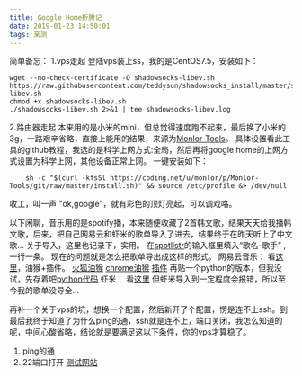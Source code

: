 ```yaml
---
title: Google Home折腾记
date: 2019-01-23 14:50:01
tags: 亲测
---
```


简单备忘：
1.vps走起
	登陆vps装上ss，我的是CentOS7.5，安装如下：

	wget --no-check-certificate -O shadowsocks-libev.sh https://raw.githubusercontent.com/teddysun/shadowsocks_install/master/shadowsocks-libev.sh
	chmod +x shadowsocks-libev.sh
	./shadowsocks-libev.sh 2>&1 | tee shadowsocks-libev.log

2.路由器走起
	本来用的是小米的mini，但总觉得速度跑不起来，最后换了小米的3g，一路艰辛省略，直接上能用的结果，来源为[Monlor-Tools](https://github.com/monlor/Monlor-Tools)。
	具体设置看此工具的github教程，我选的是科学上网方式:全局，然后再将google home的上网方式设置为科学上网，其他设备正常上网。
	一键安装如下：

		sh -c "$(curl -kfsSl https://coding.net/u/monlor/p/Monlor-Tools/git/raw/master/install.sh)" && source /etc/profile &> /dev/null

收工，叫一声 "ok,google"，就有彩色的顶灯亮起，可以调戏咯。

<!--more-->


以下闲聊，音乐用的是spotify播，本来随便收藏了2首韩文歌，结果天天给我播韩文歌，后来，把自己网易云和虾米的歌单导入了进去，结果终于在昨天听上了中文歌...
关于导入，这里也记录下，实用。
在[spotlistr](https://www.spotlistr.com/search/textbox)的输入框里填入“歌名-歌手” ,一行一条。
现在的问题就是怎么把歌单导出成这样的形式。
网易云音乐：
看[这里](https://www.zhihu.com/question/31816805/answer/347366850)，油猴+插件。
[火狐油猴](https://addons.mozilla.org/zh-CN/firefox/addon/tampermonkey/?src=search) [chrome油猴](https://chrome.google.com/webstore/detail/tampermonkey/dhdgffkkebhmkfjojejmpbldmpobfkfo?hl=zh-CN) [插件](https://greasyfork.org/zh-CN/scripts/39807-%E5%AF%BC%E5%87%BA%E7%BD%91%E6%98%93%E4%BA%91%E9%9F%B3%E4%B9%90%E6%AD%8C%E5%8D%95)
再贴一个python的版本，但我没试，先存着吧[python代码](https://blog.csdn.net/VoidK2/article/details/77508453)
虾米：
看[这里](https://github.com/zhang435/Music-Porter) 但虾米导入到一定程度会报错，所以至今我的歌单没导全...

再补一个关于vps的坑，想换一个配置，然后新开了个配置，愣是连不上ssh。到最后我终于知道了为什么ping的通，ssh就是连不上，端口关闭，我怎么知道的呢，中间心酸省略，结论就是要满足这以下条件，你的vps才算稳了。
1. ping的通
2. 22端口打开 [测试网站](http://coolaf.com/tool/port)




	